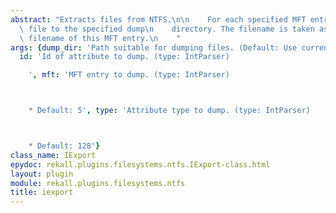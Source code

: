 ```yaml
---
abstract: "Extracts files from NTFS.\n\n    For each specified MFT entry, dump the\
  \ file to the specified dump\n    directory. The filename is taken as the longest\
  \ filename of this MFT entry.\n    "
args: {dump_dir: 'Path suitable for dumping files. (Default: Use current directory)',
  id: 'Id of attribute to dump. (type: IntParser)

    ', mft: 'MFT entry to dump. (type: IntParser)



    * Default: 5', type: 'Attribute type to dump. (type: IntParser)



    * Default: 128'}
class_name: IExport
epydoc: rekall.plugins.filesystems.ntfs.IExport-class.html
layout: plugin
module: rekall.plugins.filesystems.ntfs
title: iexport
---
```

